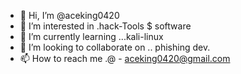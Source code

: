 - 👋 Hi, I’m @aceking0420
- 👀 I’m interested in .hack-Tools $ software 
- 🌱 I’m currently learning ...kali-linux
- 💞️ I’m looking to collaborate on .. phishing dev.
- 📫 How to reach me .@ - aceking0420@gmail.com 

<!---
aceking0420/aceking0420 is a ✨ special ✨ repository because its `README.md` (this file) appears on your GitHub profile.
You can click the Preview link to take a look at your changes.
--->
